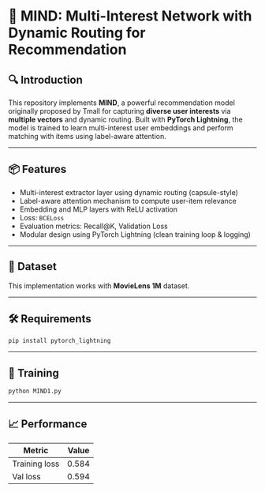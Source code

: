 # 📌 MIND: Multi-Interest Network with Dynamic Routing for Recommendation

## 🔍 Introduction
This repository implements **MIND**, a powerful recommendation model originally proposed by Tmall for capturing **diverse user interests** via **multiple vectors** and dynamic routing. Built with **PyTorch Lightning**, the model is trained to learn multi-interest user embeddings and perform matching with items using label-aware attention.

---

## 📦 Features

-  Multi-interest extractor layer using dynamic routing (capsule-style)
-  Label-aware attention mechanism to compute user-item relevance
-  Embedding and MLP layers with ReLU activation
-  Loss: `BCELoss`
-  Evaluation metrics: Recall@K, Validation Loss
-  Modular design using PyTorch Lightning (clean training loop & logging)

---

## 📁 Dataset

This implementation works with **MovieLens 1M** dataset.

---

## 🛠️ Requirements

```bash
pip install pytorch_lightning
```
---

## 🚀 Training

```bash
python MIND1.py
```

---

## 📈 Performance
| Metric  | Value  |
|---------|--------|
| Training loss | 0.584 |
| Val loss | 0.594 |



